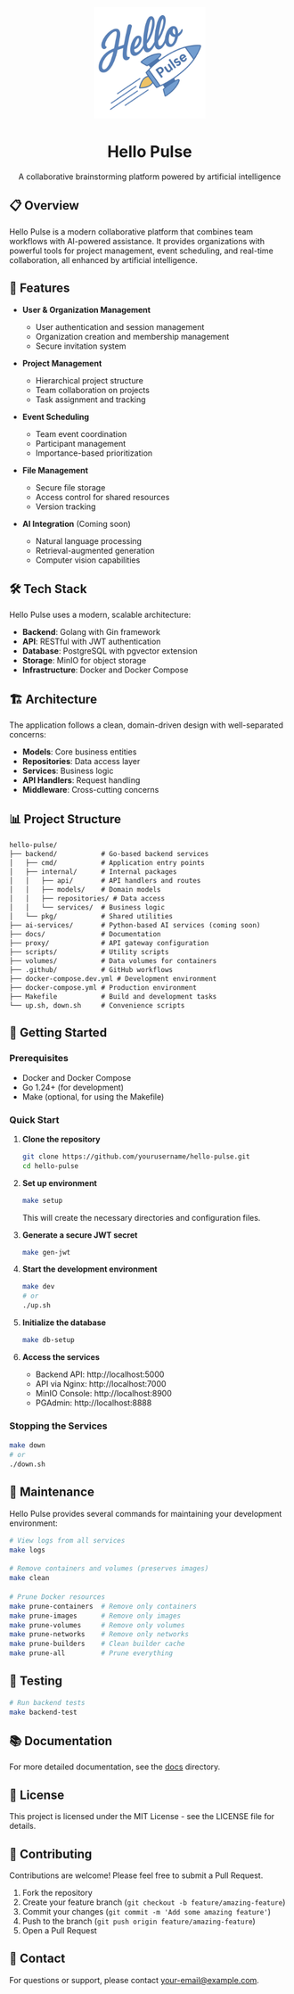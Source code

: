 <div align="center">
  <img src="docs/statics/logo.png" alt="Hello Pulse Logo" width="200">
  <h1>Hello Pulse</h1>
  <p>A collaborative brainstorming platform powered by artificial intelligence</p>
</div>

## 📋 Overview

Hello Pulse is a modern collaborative platform that combines team workflows with AI-powered assistance. It provides organizations with powerful tools for project management, event scheduling, and real-time collaboration, all enhanced by artificial intelligence.

## 🚀 Features

- **User & Organization Management**
  - User authentication and session management
  - Organization creation and membership management
  - Secure invitation system

- **Project Management**
  - Hierarchical project structure
  - Team collaboration on projects
  - Task assignment and tracking

- **Event Scheduling**
  - Team event coordination
  - Participant management
  - Importance-based prioritization

- **File Management**
  - Secure file storage
  - Access control for shared resources
  - Version tracking

- **AI Integration** (Coming soon)
  - Natural language processing
  - Retrieval-augmented generation
  - Computer vision capabilities

## 🛠️ Tech Stack

Hello Pulse uses a modern, scalable architecture:

- **Backend**: Golang with Gin framework
- **API**: RESTful with JWT authentication
- **Database**: PostgreSQL with pgvector extension
- **Storage**: MinIO for object storage
- **Infrastructure**: Docker and Docker Compose

## 🏗️ Architecture

The application follows a clean, domain-driven design with well-separated concerns:

- **Models**: Core business entities
- **Repositories**: Data access layer
- **Services**: Business logic
- **API Handlers**: Request handling
- **Middleware**: Cross-cutting concerns

## 📊 Project Structure

```
hello-pulse/
├── backend/           # Go-based backend services
│   ├── cmd/           # Application entry points
│   ├── internal/      # Internal packages
│   │   ├── api/       # API handlers and routes
│   │   ├── models/    # Domain models
│   │   ├── repositories/ # Data access
│   │   └── services/  # Business logic
│   └── pkg/           # Shared utilities
├── ai-services/       # Python-based AI services (coming soon)
├── docs/              # Documentation
├── proxy/             # API gateway configuration
├── scripts/           # Utility scripts
├── volumes/           # Data volumes for containers
├── .github/           # GitHub workflows
├── docker-compose.dev.yml # Development environment
├── docker-compose.yml # Production environment
├── Makefile           # Build and development tasks
└── up.sh, down.sh     # Convenience scripts
```

## 🚦 Getting Started

### Prerequisites

- Docker and Docker Compose
- Go 1.24+ (for development)
- Make (optional, for using the Makefile)

### Quick Start

1. **Clone the repository**
   ```bash
   git clone https://github.com/yourusername/hello-pulse.git
   cd hello-pulse
   ```

2. **Set up environment**
   ```bash
   make setup
   ```
   This will create the necessary directories and configuration files.

3. **Generate a secure JWT secret**
   ```bash
   make gen-jwt
   ```

4. **Start the development environment**
   ```bash
   make dev
   # or
   ./up.sh
   ```

5. **Initialize the database**
   ```bash
   make db-setup
   ```

6. **Access the services**
   - Backend API: http://localhost:5000
   - API via Nginx: http://localhost:7000
   - MinIO Console: http://localhost:8900
   - PGAdmin: http://localhost:8888

### Stopping the Services

```bash
make down
# or
./down.sh
```

## 🧹 Maintenance

Hello Pulse provides several commands for maintaining your development environment:

```bash
# View logs from all services
make logs

# Remove containers and volumes (preserves images)
make clean

# Prune Docker resources
make prune-containers  # Remove only containers
make prune-images      # Remove only images
make prune-volumes     # Remove only volumes
make prune-networks    # Remove only networks
make prune-builders    # Clean builder cache
make prune-all         # Prune everything
```

## 🧪 Testing

```bash
# Run backend tests
make backend-test
```

## 📚 Documentation

For more detailed documentation, see the [docs](./docs) directory.

## 📄 License

This project is licensed under the MIT License - see the LICENSE file for details.

## 👥 Contributing

Contributions are welcome! Please feel free to submit a Pull Request.

1. Fork the repository
2. Create your feature branch (`git checkout -b feature/amazing-feature`)
3. Commit your changes (`git commit -m 'Add some amazing feature'`)
4. Push to the branch (`git push origin feature/amazing-feature`)
5. Open a Pull Request

## 📧 Contact

For questions or support, please contact [your-email@example.com](mailto:your-email@example.com).